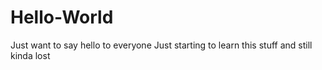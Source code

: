 # Hello-World
Just want to say hello to everyone
Just starting to learn this stuff and still kinda lost 
